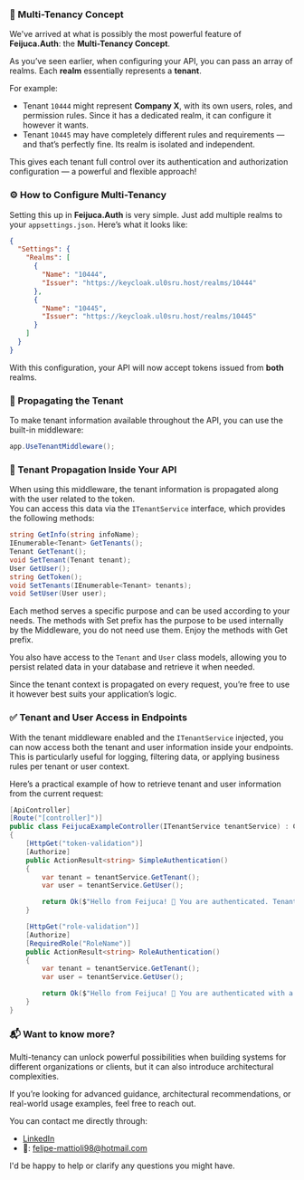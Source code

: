 ### 🏢 Multi-Tenancy Concept

We've arrived at what is possibly the most powerful feature of **Feijuca.Auth**: the **Multi-Tenancy Concept**.

As you’ve seen earlier, when configuring your API, you can pass an array of realms. Each **realm** essentially represents a **tenant**.

For example:

- Tenant `10444` might represent **Company X**, with its own users, roles, and permission rules. Since it has a dedicated realm, it can configure it however it wants.
- Tenant `10445` may have completely different rules and requirements — and that’s perfectly fine. Its realm is isolated and independent.

This gives each tenant full control over its authentication and authorization configuration — a powerful and flexible approach!


### ⚙️ How to Configure Multi-Tenancy

Setting this up in **Feijuca.Auth** is very simple. Just add multiple realms to your `appsettings.json`. Here’s what it looks like:

```json
{
  "Settings": {
    "Realms": [
      {
        "Name": "10444",
        "Issuer": "https://keycloak.ul0sru.host/realms/10444"
      },
      {
        "Name": "10445",
        "Issuer": "https://keycloak.ul0sru.host/realms/10445"
      }
    ]
  }
}
```

With this configuration, your API will now accept tokens issued from **both** realms.




### 🚀 Propagating the Tenant

To make tenant information available throughout the API, you can use the built-in middleware:

```csharp
app.UseTenantMiddleware();
```

### 🧩 Tenant Propagation Inside Your API

When using this middleware, the tenant information is propagated along with the user related to the token.  
You can access this data via the `ITenantService` interface, which provides the following methods:

```csharp
string GetInfo(string infoName);
IEnumerable<Tenant> GetTenants();
Tenant GetTenant();
void SetTenant(Tenant tenant);
User GetUser();
string GetToken();
void SetTenants(IEnumerable<Tenant> tenants);
void SetUser(User user);
```

Each method serves a specific purpose and can be used according to your needs. The methods with Set prefix has the purpose to be used internally by the Middleware, you do not need use them. Enjoy the methods with Get prefix.

You also have access to the `Tenant` and `User` class models, allowing you to persist related data in your database and retrieve it when needed.

Since the tenant context is propagated on every request, you’re free to use it however best suits your application’s logic.

### ✅ Tenant and User Access in Endpoints

With the tenant middleware enabled and the `ITenantService` injected, you can now access both the tenant and user information inside your endpoints. This is particularly useful for logging, filtering data, or applying business rules per tenant or user context.

Here’s a practical example of how to retrieve tenant and user information from the current request:

```csharp
[ApiController]
[Route("[controller]")]
public class FeijucaExampleController(ITenantService tenantService) : ControllerBase
{
    [HttpGet("token-validation")]
    [Authorize]
    public ActionResult<string> SimpleAuthentication()
    {
        var tenant = tenantService.GetTenant();
        var user = tenantService.GetUser();

        return Ok($"Hello from Feijuca! 🎉 You are authenticated. Tenant (Realm): {tenant.Name}, Username: {user.Username}, UserID: {user.Id}");
    }

    [HttpGet("role-validation")]
    [Authorize]
    [RequiredRole("RoleName")]
    public ActionResult<string> RoleAuthentication()
    {
        var tenant = tenantService.GetTenant();
        var user = tenantService.GetUser();

        return Ok($"Hello from Feijuca! 🎉 You are authenticated with a valid role. Tenant (Realm): {tenant.Name} Username: {user.Username}, UserID: {user.Id}");
    }
}
```

### 📬 Want to know more?

Multi-tenancy can unlock powerful possibilities when building systems for different organizations or clients, but it can also introduce architectural complexities.

If you’re looking for advanced guidance, architectural recommendations, or real-world usage examples, feel free to reach out.

You can contact me directly through:

- [LinkedIn](https://www.linkedin.com/in/felipemattioli/)
- 📧: felipe-mattioli98@hotmail.com

I'd be happy to help or clarify any questions you might have.